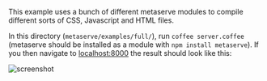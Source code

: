 This example uses a bunch of different metaserve modules to compile different sorts of CSS, Javascript and HTML files.

In this directory (`metaserve/examples/full/`), run `coffee server.coffee` (metaserve should be installed as a module with `npm install metaserve`). If you then navigate to [localhost:8000](http://localhost:8000/) the result should look like this:

![screenshot](https://github.com/prontotype-us/metaserve/blob/master/examples/full/screenshot.png?raw=true)

